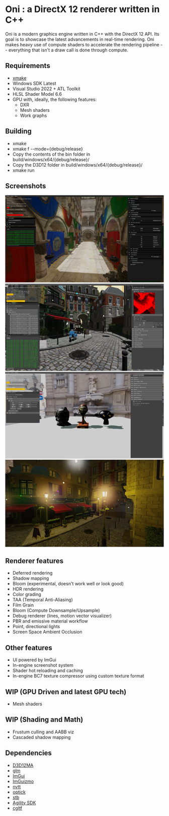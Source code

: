 # Oni : a DirectX 12 renderer written in C++

Oni is a modern graphics engine written in C++ with the DirectX 12 API. Its goal is to showcase the latest advancements in real-time rendering.
Oni makes heavy use of compute shaders to accelerate the rendering pipeline -- everything that isn't a draw call is done through compute.

## Requirements

- [xmake](https://xmake.io/#/)
- Windows SDK Latest
- Visual Studio 2022 + ATL Toolkit
- HLSL Shader Model 6.6
- GPU with, ideally, the following features:
    - DXR
    - Mesh shaders
    - Work graphs

## Building

- xmake
- xmake f --mode={debug/release}
- Copy the contents of the bin folder in build/windows/x64/{debug/release}/
- Copy the D3D12 folder in build/windows/x64/{debug/release}/
- xmake run

## Screenshots

![](screenshots/engine/Screenshot%20Fri%20Sep%2027%2022_56_42%202024.png) ![](screenshots/NewBistro.png) ![](screenshots/Multiple%20Models.png) ![](screenshots/Bloom.png)

## Renderer features

- Deferred rendering
- Shadow mapping
- Bloom (experimental, doesn't work well or look good)
- HDR rendering
- Color grading
- TAA (Temporal Anti-Aliasing)
- Film Grain
- Bloom (Compute Downsample/Upsample)
- Debug renderer (lines, motion vector visualizer)
- PBR and emissive material workflow
- Point, directional lights
- Screen Space Ambient Occlusion

## Other features
- UI powered by ImGui
- In-engine screenshot system
- Shader hot reloading and caching
- In-engine BC7 texture compressor using custom texture format

## WIP (GPU Driven and latest GPU tech)
- Mesh shaders

## WIP (Shading and Math)

- Frustum culling and AABB viz
- Cascaded shadow mapping

## Dependencies

- [D3D12MA](https://gpuopen.com/d3d12-memory-allocator/)
- [glm](https://github.com/g-truc/glm)
- [ImGui](https://github.com/ocornut/ImGui)
- [ImGuizmo](https://github.com/CedricGuillemet/ImGuizmo)
- [nvtt](https://github.com/castano/nvidia-texture-tools)
- [optick](https://github.com/bombomby/optick)
- [stb](https://github.com/nothings/stb)
- [Agility SDK](https://devblogs.microsoft.com/directx/directx12agility/)
- [cgltf](https://github.com/jkuhlmann/cgltf)
